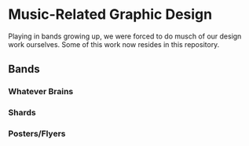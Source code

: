 # Music-Related Graphic Design

Playing in bands growing up, we were forced to do musch of our design work ourselves. Some of this work now resides in this repository.

## Bands

### Whatever Brains

[]()
[]()
[]()

### Shards

[]()
[]()
[]()

### Posters/Flyers

[]()
[]()
[]()
